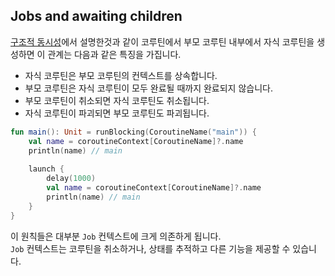 ## Jobs and awaiting children

[구조적 동시성](../Structured%20Concurrency.md)에서 설명한것과 같이 코루틴에서 부모 코루틴 내부에서 자식 코루틴을 생성하면 이 관계는 다음과 같은 특징을 가집니다.

- 자식 코루틴은 부모 코루틴의 컨텍스트를 상속합니다.
- 부모 코루틴은 자식 코루틴이 모두 완료될 때까지 완료되지 않습니다.
- 부모 코루틴이 취소되면 자식 코루틴도 취소됩니다.
- 자식 코루틴이 파괴되면 부모 코루틴도 파괴됩니다.

```kotlin
fun main(): Unit = runBlocking(CoroutineName("main")) {
    val name = coroutineContext[CoroutineName]?.name
    println(name) // main
    
    launch {
        delay(1000)
        val name = coroutineContext[CoroutineName]?.name
        println(name) // main
    }
}
```

이 원칙들은 대부분 `Job` 컨텍스트에 크게 의존하게 됩니다.  
`Job` 컨텍스트는 코루틴을 취소하거나, 상태를 추적하고 다른 기능을 제공할 수 있습니다.